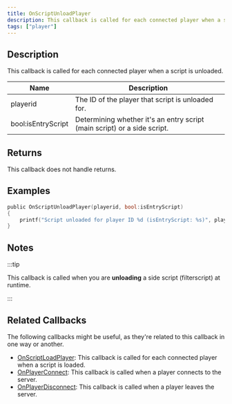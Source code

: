 ```yaml
---
title: OnScriptUnloadPlayer
description: This callback is called for each connected player when a script is unloaded.
tags: ["player"]
---
```


<VersionWarn name='callback' version='omp v1.3.1.2748' />

## Description

This callback is called for each connected player when a script is unloaded.

| Name               | Description                                                              |
| ------------------ | ------------------------------------------------------------------------ |
| playerid           | The ID of the player that script is unloaded for.                        |
| bool:isEntryScript | Determining whether it's an entry script (main script) or a side script. |

## Returns

This callback does not handle returns.

## Examples

```c
public OnScriptUnloadPlayer(playerid, bool:isEntryScript)
{
    printf("Script unloaded for player ID %d (isEntryScript: %s)", playerid, isEntryScript ? "Yes" : "No");
}
```

## Notes

:::tip

This callback is called when you are **unloading** a side script (filterscript) at runtime.

:::

## Related Callbacks

The following callbacks might be useful, as they're related to this callback in one way or another.

- [OnScriptLoadPlayer](OnScriptLoadPlayer): This callback is called for each connected player when a script is loaded.
- [OnPlayerConnect](OnPlayerConnect): This callback is called when a player connects to the server.
- [OnPlayerDisconnect](OnPlayerDisconnect): This callback is called when a player leaves the server.
